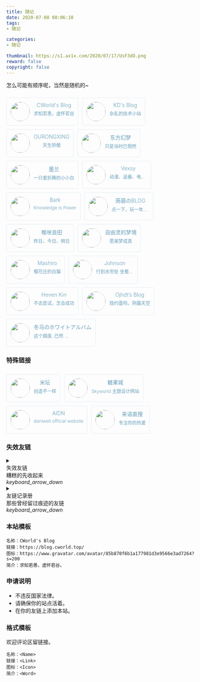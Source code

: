 ```yaml
---
title: 随记
date: 2020-07-08 08:06:18
tags:
- 随记

categories: 
- 随记

thumbnail: https://s1.ax1x.com/2020/07/17/UsF3dO.png
reward: false
copyright: false
---
```


怎么可能有顺序呢，当然是随机的~

<div class="friends">
    <a class="brick mdui-ripple mdui-ripple-white" href="https://blog.cworld.top/">
        <img class="blog-avatar" src="https://www.gravatar.com/avatar/85b870f6b1a177981d3e9566e3ad7264?s=200">
        <div class="container">
            <div class="name">CWorld's Blog</div>
            <div class="motto">求知若愚，虚怀若谷</div>
        </div>
    </a>
    <a class="brick mdui-ripple mdui-ripple-white" href="https://www.kindyear.cn">
        <img class="blog-avatar" src="https://www.kindyear.cn/wp-content/uploads/2020/02/%E5%A4%B4%E5%83%8F.png">
        <div class="container">
            <div class="name">KD's Blog</div>
            <div class="motto">杂乱的技术小站</div>
        </div>
    </a>
    <a class="brick mdui-ripple mdui-ripple-white" href="https://orxing.top">
        <img class="blog-avatar" src="https://orxing.top/img/avatar.png">
        <div class="container">
            <div class="name">OURONGXING</div>
            <div class="motto">天生骄傲</div>
        </div>
    </a>
    <a class="brick mdui-ripple mdui-ripple-white" href="https://blog.badapple.pro/">
        <img class="blog-avatar" src="https://secure.gravatar.com/avatar/dbccf13f3f9601f2b33ae81ddf6444ae?s=640">
        <div class="container">
            <div class="name">东方幻梦</div>
            <div class="motto">只是当时已惘然</div>
        </div>
    </a>
    <a class="brick mdui-ripple mdui-ripple-white" href="https://mqaq.fun">
        <img class="blog-avatar" src="https://mqaq.fun/tx.png">
        <div class="container">
            <div class="name">墨兰</div>
            <div class="motto">一只爱折腾的小小白</div>
        </div>
    </a>
    <a class="brick mdui-ripple mdui-ripple-white" href="https://vensing.com">
        <img class="blog-avatar" src="https://vensing.com/images/avatar.jpg">
        <div class="container">
            <div class="name">Vexsy</div>
            <div class="motto long">动漫、追番、电脑迷、上网成瘾；摸鱼型博主</div>
        </div>
    </a>
    <a class="brick mdui-ripple mdui-ripple-white" href="https://guguga.cn/">
        <img class="blog-avatar" src="https://s2.ax1x.com/2019/07/22/ePRmnO.png">
        <div class="container">
            <div class="name">Bark</div>
            <div class="motto">Knowledge is Power</div>
        </div>
    </a>
    <a class="brick mdui-ripple mdui-ripple-white" href="https://www.jvruo.com/">
        <img class="blog-avatar" src="https://www.jvruo.com/%E5%A4%B4%E5%83%8F.jpg">
        <div class="container">
            <div class="name">蒟蒻のBLOG</div>
            <div class="motto long">点一下，玩一年。蒟蒻不花一分钱</div>
        </div>
    </a>
    <a class="brick mdui-ripple mdui-ripple-white" href="https://sanshiliuxiao.top">
        <img class="blog-avatar" src="https://i.loli.net/2019/01/28/5c4eca46c1d0b.png">
        <div class="container">
            <div class="name">椎咲良田</div>
            <div class="motto">昨日、今日、明日</div>
        </div>
    </a>
    <a class="brick mdui-ripple mdui-ripple-white" href="https://lemonadorable.gitee.io/">
        <img class="blog-avatar" src="https://lemonadorable.gitee.io/img/avatar.png">
        <div class="container">
            <div class="name">自由灵的梦境</div>
            <div class="motto">愿美梦成真</div>
        </div>
    </a>
    <a class="brick mdui-ripple mdui-ripple-white" href="https://2heng.xin">
        <img class="blog-avatar" src="https://view.2heng.xin/images/2018/03/27/avatar.jpg">
        <div class="container">
            <div class="name">Mashiro</div>
            <div class="motto">樱花庄的白猫</div>
        </div>
    </a>
    <a class="brick mdui-ripple mdui-ripple-white" href="https://johnsonlee.site/">
        <img class="blog-avatar" src="https://johnsonlee.site/images/avatar.png">
        <div class="container">
            <div class="name">Johnson</div>
            <div class="motto long">行到水穷处 坐看云起时</div>
        </div>
    </a>
    <a class="brick mdui-ripple mdui-ripple-white" href="https://www.bugteam.cn">
        <img class="blog-avatar" src="https://www.bugteam.cn/header.jpg">
        <div class="container">
            <div class="name">Heven Kin</div>
            <div class="motto">不去尝试，怎会成功</div>
        </div>
    </a>
    <a class="brick mdui-ripple mdui-ripple-white" href="https://blog.ojhdt.com/">
        <img class="blog-avatar" src="https://blog.ojhdt.com/icon.png">
        <div class="container">
            <div class="name">Ojhdt’s Blog</div>
            <div class="motto">隐约雷鸣，阴霾天空</div>
        </div>
    </a>
    <a class="brick mdui-ripple mdui-ripple-white" href="https://shimizublog.cn" target="_blank" rel="noopener">
        <img class="blog-avatar" src="https://cdn.jsdelivr.net/gh/826990071/shimizu@v1.2.1/pixiv=id=60653379.jpg">
        <div class="container">
            <div class="name">冬马のホワイトアルバム</div>
            <div class="motto long">这个国度..已然 没有我的容身之处了</div>
        </div>
    </a>
</div>

### 特殊链接

<div class="friends">
    <a class="brick mdui-ripple mdui-ripple-white" href="https://www.bandbbs.cn/">
        <img class="blog-avatar" src="https://www.bandbbs.cn/styles/io/io/images/logo.png">
        <div class="container">
            <div class="name">米坛</div>
            <div class="motto">创造不一样</div>
        </div>
    </a>
    <a class="brick mdui-ripple mdui-ripple-white" href="http://tgcday.cn/">
        <img class="blog-avatar" src="https://tgcday.cn/wp-content/uploads/2019/08/7a19ffeac234387-300x300.jpg">
        <div class="container">
            <div class="name">糖果城</div>
            <div class="motto">Skyworld 主题设计网站</div>
        </div>
    </a>
    <a class="brick mdui-ripple mdui-ripple-white" href="https://aidn.jp/">
        <img class="blog-avatar" src="https://aidn.jp/apple-touch-icon.png">
        <div class="container">
            <div class="name">AIDN</div>
            <div class="motto">daniwell official website</div>
        </div>
    </a>
    <a class="brick mdui-ripple mdui-ripple-white" href="http://www.zhisou.cc">
        <img class="blog-avatar" src="https://secure.gravatar.com/avatar/1ee71d9da3b0fc793f4ad544533ebde4?s=200">
        <div class="container">
            <div class="name">来语直搜</div>
            <div class="motto">专注你的热爱</div>
        </div>
    </a>
</div>

### 失效友链

<details class="mdui-panel-item">
<summary class="mdui-panel-item-header" style="outline:none">
<div class="mdui-panel-item-title">失效友链</div>
<div class="mdui-panel-item-summary">糟糕的先收起来</div>
<i class="mdui-panel-item-arrow mdui-icon material-icons">keyboard_arrow_down</i>
</summary>
<div class="mdui-panel-item-body">
<div class="friends" style="opacity:0.5;">
    <a class="brick mdui-ripple mdui-ripple-white" href="https://blog.martis.me" target="_blank" rel="noopener">
        <img class="blog-avatar" src="https://blog.martis.me/images/me.jpg">
        <div class="container">
            <div class="name">Marti’s Blog</div>
            <div class="motto">摸鱼天下第一</div>
        </div>
    </a>
    <a class="brick mdui-ripple mdui-ripple-white" href="http://blog.ycly.ml/" target="_blank" rel="noopener">
        <img class="blog-avatar" src="http://blog.ycly.ml/ycly/ycly.png">
        <div class="container">
            <div class="name">洋葱落叶的博客</div>
            <div class="motto long">一个 Android 发烧友的博客</div>
        </div>
    </a>
    <a class="brick mdui-ripple mdui-ripple-white" href="https://xiaohuyao.cn/">
        <img class="blog-avatar" src="https://t.xiaohuyao.cn/blog/typecho/%E5%A4%B4%E5%83%8F.jpg-tu">
        <div class="container">
            <div class="name">小狐妖博客</div>
            <div class="motto">I'm fine.</div>
        </div>
    </a>
    <a class="brick mdui-ripple mdui-ripple-white" href="https://www.raaynk.com">
        <img class="blog-avatar" src="https://www.raaynk.com/wp-content/uploads/2019/07/avatar_2.jpg">
        <div class="container">
            <div class="name">Raaynk’s Blog</div>
            <div class="motto">Raaynk的个人博客</div>
        </div>
    </a>
</div>
</div>
</details>

<details class="mdui-panel-item">
<summary class="mdui-panel-item-header" style="outline:none">
<div class="mdui-panel-item-title">友链记录册</div>
<div class="mdui-panel-item-summary">那些曾经留过痕迹的友链</div>
<i class="mdui-panel-item-arrow mdui-icon material-icons">keyboard_arrow_down</i>
</summary>
<div class="mdui-panel-item-body">
    <li>2020 07 07 —— Raaynk’s Blog 消失</li>
    <li>2020 07 07 —— 冬马的白色相簿 回归</li>
    <li>2020 02 22 —— 半叶子 离开</li>
    <li>2020 02 22 —— 冬马的白色相簿 消失</li>
    <li>2020 02 02 —— Heven Kin 回归</li>
</div>
</details>

<style>
.friends{display:flex;flex-wrap:wrap;}.friends .brick{-webkit-transition:all .3s ease;transition:all .3s ease;}.friends .brick{display:flex;margin:10px 10px 0 0;text-decoration:none;font-weight:300;padding:10px;background-color:#fff0;border:solid 1px #659eb929;color:#659eb9;text-align:center;border-radius:4px;overflow:hidden}.friends .brick:hover{background-color:#659eb9;color:#fff;border:solid 1px #659eb9;box-shadow:0 6px 16px 0 rgba(80, 178, 243, 0.35);}.blog-avatar:hover{animation:whirl 0.5s;}
@keyframes whirl{0%{transform:rotate(0deg);}100%{transform:rotate(360deg);}}.friends .brick:active{-webkit-transform:scale(0.95);-moz-transform:scale(0.95);-ms-transform:scale(0.95);-o-transform:scale(0.95);transform:scale(0.95);}.friends .brick .blog-avatar{background-color:#fff0;color:#fff;border:solid 1px #dbdbdb;border-radius:50%;width:50px;height:50px;}.friends .brick .container{margin-left:10px;}.friends .brick .container .name{font-size:14px;}.friends .brick .container .motto{font-size:12px;margin-top:5px;-webkit-box-orient:vertical;-webkit-line-clamp:1;}
@media(max-width:450px){.friends .brick{width:100%;}.friends .brick .container{margin-left:0;width:100%;}.motto{width: 100% !important;}}.motto.long{width:100px;overflow:hidden;text-overflow:ellipsis;white-space:nowrap;}.mdui-panel-item[open] .mdui-panel-item-arrow{transform:rotate(180deg);}.mdui-panel-item-body {height:auto!important;}
</style>

### 本站模板

```CWorld
名称：CWorld's Blog
链接：https://blog.cworld.top/
图标：https://www.gravatar.com/avatar/85b870f6b1a177981d3e9566e3ad7264?s=200
简介：求知若愚，虚怀若谷。
```

### 申请说明

- 不违反国家法律。
- 请确保你的站点活着。
- 在你的友链上添加本站。

### 格式模板

欢迎评论区留链接。

```Example
名称：<Name>
链接：<Link>
图标：<Icon>
简介：<Word>
```
